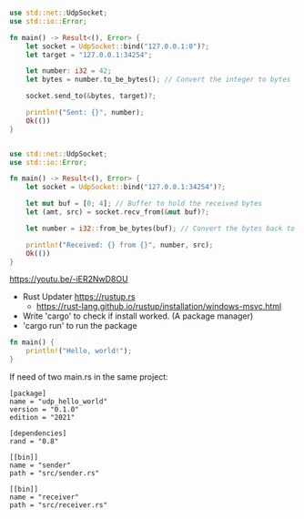 
``` rust

use std::net::UdpSocket;
use std::io::Error;

fn main() -> Result<(), Error> {
    let socket = UdpSocket::bind("127.0.0.1:0")?;
    let target = "127.0.0.1:34254";

    let number: i32 = 42;
    let bytes = number.to_be_bytes(); // Convert the integer to bytes

    socket.send_to(&bytes, target)?;

    println!("Sent: {}", number);
    Ok(())
}

```



``` rust

use std::net::UdpSocket;
use std::io::Error;

fn main() -> Result<(), Error> {
    let socket = UdpSocket::bind("127.0.0.1:34254")?;

    let mut buf = [0; 4]; // Buffer to hold the received bytes
    let (amt, src) = socket.recv_from(&mut buf)?;

    let number = i32::from_be_bytes(buf); // Convert the bytes back to an integer

    println!("Received: {} from {}", number, src);
    Ok(())
}

```

https://youtu.be/-iER2NwD8OU
- Rust Updater https://rustup.rs
  -  https://rust-lang.github.io/rustup/installation/windows-msvc.html
- Write 'cargo' to check if install worked. (A package manager)
- 'cargo run' to run the package

``` rust
fn main() {
    println!("Hello, world!");
}
```



If need of two main.rs in the same project:
``` 
[package]
name = "udp_hello_world"
version = "0.1.0"
edition = "2021"

[dependencies]
rand = "0.8"

[[bin]]
name = "sender"
path = "src/sender.rs"

[[bin]]
name = "receiver"
path = "src/receiver.rs"
```


